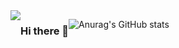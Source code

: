 <div style="display:flex; flex-direction:row;">
  <a href="https://velog.io/@coding_cat">
    <img src="https://img.shields.io/badge/velog-20C997?style=flat&logo=V&logoColor=white&link=https://velog.io/@coding_cat"/>
  </a>

### Hi there 👋
![Anurag's GitHub stats](https://github-readme-stats.vercel.app/api?username=jongkweanlee&show_icons=true&theme=aura_dark)

